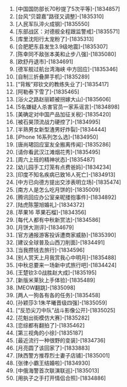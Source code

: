 
1. [中国国防部长70秒提了5次平等]-[1834857]
1. [台风“贝碧嘉”路径又调整]-[1835310]
1. [人民军队淬火成钢]-[1835550]
1. [东部战区：对德舰全程跟监警戒]-[1835571]
1. [库里沈阳行太宠粉了]-[1835313]
1. [合肥肥东县发生3.9级地震]-[1835307]
1. [陈幸同不敌张本美和止步八强]-[1835080]
1. [欧舒丹退市]-[1834691]
1. [德军舰过航台湾海峡 中方回应]-[1835346]
1. [自制三折叠屏手机]-[1835289]
1. [“背叛”郑钦文的教练失业了]-[1835417]
1. [阿勒泰下雪了]-[1835465]
1. [浴火之路赵丽颖被拐嫁大山]-[1835606]
1. [5名嫌疑人杀害官员一家系谣言]-[1834898]
1. [美确定对中国产品加征关税]-[1835420]
1. [被石昊顶流战力硬控了]-[1834995]
1. [半熟男女新型渣男好炸裂]-[1834444]
1. [iPhone 16系列怎么选]-[1834950]
1. [唐尚珺回应室友全搬离传闻]-[1835286]
1. [请你看武汉江滩烟花秀]-[1835495]
1. [周六上班的精神状态]-[1835487]
1. [幼儿园手工灯笼有点费爸妈]-[1834234]
1. [印度不知名疾病已致16人死亡]-[1834913]
1. [中方已向德方提出交涉表明立场]-[1835474]
1. [南方人是怎么吃月饼的]-[1835009]
1. [腾讯回应办公室亲昵搂抱事件]-[1834892]
1. [陆虎陈曌旭婚礼]-[1834372]
1. [苹果16 苹果石榴]-[1834356]
1. [每代人都有中秋新赏法]-[1834586]
1. [月饼大测评]-[1834679]
1. [官方通报游客投诉遭商家威胁]-[1835390]
1. [建议全球普及山西刀削面]-[1834491]
1. [当我攒钱去旅行]-[1834596]
1. [别人赏天上月我赏我心中明月]-[1835488]
1. [中秋总要来一场新中式旅行吧]-[1834424]
1. [王楚钦3:0战胜赵大成]-[1835195]
1. [新版米莱狄上手体验]-[1835489]
1. [MEOW翻跳]-[1835098]
1. [两人一狗各有各的任务]-[1835458]
1. [孙颖莎3:1朱芊曦晋级四强]-[1835059]
1. [“反恐尖刀中队”战斗影像公开]-[1835025]
1. [花魁出街模仿大赛]-[1835282]
1. [恋综都有翻拍了]-[1835462]
1. [第三视角的小徐]-[1835187]
1. [最近流行一种很野的变装]-[1834736]
1. [月亮圆了该回家了]-[1833883]
1. [陕西警方推荐烈士妻子店铺]-[1835001]
1. [张律小霸王结婚啦]-[1834930]
1. [中俄海警首次联演联巡]-[1835013]
1. [用执子之手打开情侣合照]-[1834886]